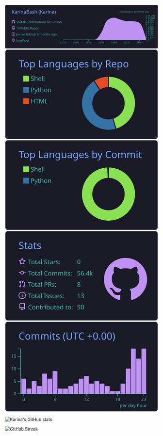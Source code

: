 
[![](https://raw.githubusercontent.com/KarinaBash/KarinaBashProfile/master/profile-summary-card-output/tokyonight/0-profile-details.svg)](https://github.com/vn7n24fzkq/github-profile-summary-cards)
[![](https://raw.githubusercontent.com/KarinaBash/KarinaBashProfile/master/profile-summary-card-output/tokyonight/1-repos-per-language.svg)](https://github.com/vn7n24fzkq/github-profile-summary-cards) [![](https://raw.githubusercontent.com/KarinaBash/KarinaBashProfile/master/profile-summary-card-output/tokyonight/2-most-commit-language.svg)](https://github.com/vn7n24fzkq/github-profile-summary-cards)
[![](https://raw.githubusercontent.com/KarinaBash/KarinaBashProfile/master/profile-summary-card-output/tokyonight/3-stats.svg)](https://github.com/vn7n24fzkq/github-profile-summary-cards) [![](https://raw.githubusercontent.com/KarinaBash/KarinaBashProfile/master/profile-summary-card-output/tokyonight/4-productive-time.svg)](https://github.com/vn7n24fzkq/github-profile-summary-cards)


![Karina's GitHub stats](https://github-readme-stats.vercel.app/api?username=KarinaBash\&show_icons=true\&show=reviews,discussions_started,discussions_answered,prs_merged,prs_merged_percentage&theme=tokyonight)

[![GitHub Streak](https://streak-stats.demolab.com?user=KarinaBash&theme=tokyonight)](https://git.io/streak-stats)

